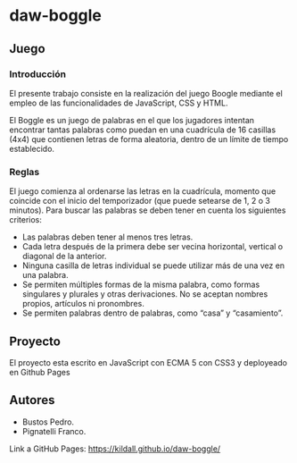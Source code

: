 # daw-boggle

## Juego

### Introducción

El presente trabajo consiste en la realización del juego Boogle mediante el empleo de las funcionalidades de JavaScript, CSS y HTML.

El Boggle es un juego de palabras en el que los jugadores intentan encontrar tantas palabras como puedan en una cuadrícula de 16 casillas (4x4) que contienen letras de forma aleatoria, dentro de un límite de tiempo establecido.

### Reglas

El juego comienza al ordenarse las letras en la cuadrícula, momento que coincide con el inicio del temporizador (que puede setearse de 1, 2 o 3 minutos). Para buscar las palabras se deben tener en cuenta los siguientes criterios:

- Las palabras deben tener al menos tres letras.
- Cada letra después de la primera debe ser vecina horizontal, vertical o diagonal de la anterior.
- Ninguna casilla de letras individual se puede utilizar más de una vez en una palabra.
- Se permiten múltiples formas de la misma palabra, como formas singulares y plurales y otras derivaciones. No se aceptan nombres propios, artículos ni pronombres.
- Se permiten palabras dentro de palabras, como “casa” y “casamiento”.


## Proyecto

El proyecto esta escrito en JavaScript con ECMA 5 con CSS3 y deployeado en Github Pages


## Autores

- Bustos Pedro.
- Pignatelli Franco.

Link a GitHub Pages: https://kildall.github.io/daw-boggle/
